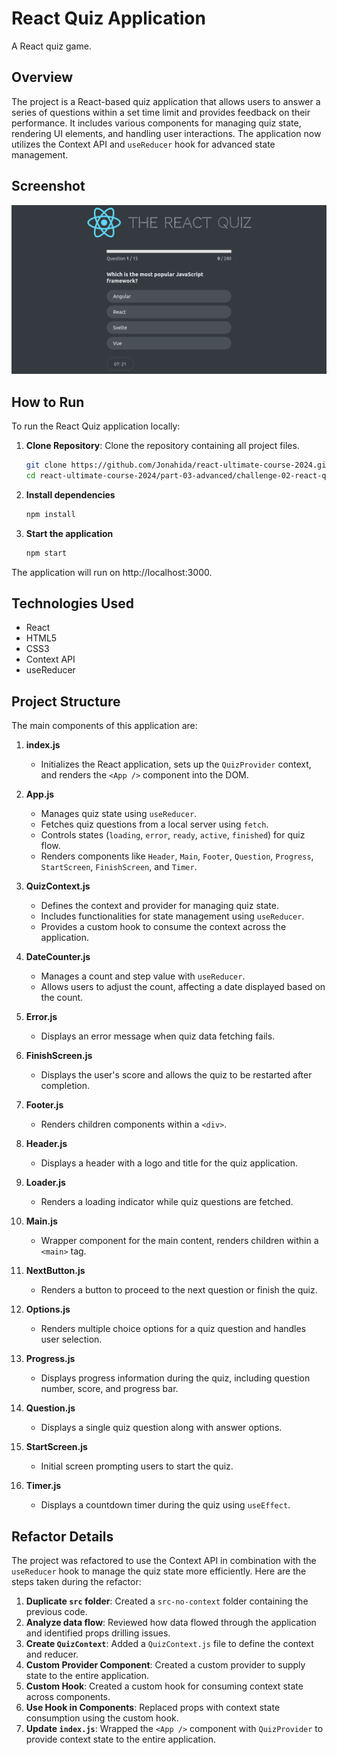 # React Quiz Application

A React quiz game.

## Overview

The project is a React-based quiz application that allows users to answer a series of questions within a set time limit and provides feedback on their performance. It includes various components for managing quiz state, rendering UI elements, and handling user interactions. The application now utilizes the Context API and `useReducer` hook for advanced state management.

## Screenshot

![React Quiz Application Screenshot](screenshot.png)

## How to Run

To run the React Quiz application locally:

1. **Clone Repository**: Clone the repository containing all project files.

   ```bash
   git clone https://github.com/Jonahida/react-ultimate-course-2024.git
   cd react-ultimate-course-2024/part-03-advanced/challenge-02-react-quiz-refactored/
   ```

2. **Install dependencies**

   ```bash
   npm install
   ```

3. **Start the application**

   ```bash
   npm start
   ```

The application will run on http://localhost:3000.

## Technologies Used

- React
- HTML5
- CSS3
- Context API
- useReducer

## Project Structure

The main components of this application are:

1. **index.js**

   - Initializes the React application, sets up the `QuizProvider` context, and renders the `<App />` component into the DOM.

2. **App.js**

   - Manages quiz state using `useReducer`.
   - Fetches quiz questions from a local server using `fetch`.
   - Controls states (`loading`, `error`, `ready`, `active`, `finished`) for quiz flow.
   - Renders components like `Header`, `Main`, `Footer`, `Question`, `Progress`, `StartScreen`, `FinishScreen`, and `Timer`.

3. **QuizContext.js**

   - Defines the context and provider for managing quiz state.
   - Includes functionalities for state management using `useReducer`.
   - Provides a custom hook to consume the context across the application.

4. **DateCounter.js**

   - Manages a count and step value with `useReducer`.
   - Allows users to adjust the count, affecting a date displayed based on the count.

5. **Error.js**

   - Displays an error message when quiz data fetching fails.

6. **FinishScreen.js**

   - Displays the user's score and allows the quiz to be restarted after completion.

7. **Footer.js**

   - Renders children components within a `<div>`.

8. **Header.js**

   - Displays a header with a logo and title for the quiz application.

9. **Loader.js**

   - Renders a loading indicator while quiz questions are fetched.

10. **Main.js**

    - Wrapper component for the main content, renders children within a `<main>` tag.

11. **NextButton.js**

    - Renders a button to proceed to the next question or finish the quiz.

12. **Options.js**

    - Renders multiple choice options for a quiz question and handles user selection.

13. **Progress.js**

    - Displays progress information during the quiz, including question number, score, and progress bar.

14. **Question.js**

    - Displays a single quiz question along with answer options.

15. **StartScreen.js**

    - Initial screen prompting users to start the quiz.

16. **Timer.js**
    - Displays a countdown timer during the quiz using `useEffect`.

## Refactor Details

The project was refactored to use the Context API in combination with the `useReducer` hook to manage the quiz state more efficiently. Here are the steps taken during the refactor:

1. **Duplicate `src` folder**: Created a `src-no-context` folder containing the previous code.
2. **Analyze data flow**: Reviewed how data flowed through the application and identified props drilling issues.
3. **Create `QuizContext`**: Added a `QuizContext.js` file to define the context and reducer.
4. **Custom Provider Component**: Created a custom provider to supply state to the entire application.
5. **Custom Hook**: Created a custom hook for consuming context state across components.
6. **Use Hook in Components**: Replaced props with context state consumption using the custom hook.
7. **Update `index.js`**: Wrapped the `<App />` component with `QuizProvider` to provide context state to the entire application.

